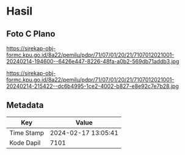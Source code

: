 # Hasil

## Foto C Plano

https://sirekap-obj-formc.kpu.go.id/8a22/pemilu/pdpr/71/07/01/20/21/7107012021001-20240214-194600--6426e447-8226-48fa-a0b2-569db71addb3.jpg

https://sirekap-obj-formc.kpu.go.id/8a22/pemilu/pdpr/71/07/01/20/21/7107012021001-20240214-215422--dc6b4995-1ce2-4002-b827-e8e92c7e7b28.jpg


## Metadata

| Key        | Value               |
| ---------- | ------------------- |
| Time Stamp | 2024-02-17 13:05:41 |
| Kode Dapil | 7101                |



